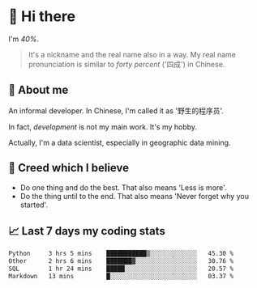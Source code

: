 # 👋 Hi there

I'm *40%*.

> It's a nickname and the real name also in a way.
> My real name pronunciation is similar to *forty percent* ('四成') in Chinese.

## :speech_balloon: About me

An informal developer. In Chinese, I'm called it as '野生的程序员'.

In fact, _development_ is not my main work. It's my hobby.

Actually, I'm a data scientist, especially in geographic data mining.

## :see_no_evil: Creed which I believe

- Do one thing and do the best. That also means 'Less is more'.
- Do the thing until to the end. That also means 'Never forget why you started'.

## :chart_with_upwards_trend: Last 7 days my coding stats

<!--START_SECTION:waka-->

```txt
Python     3 hrs 5 mins    ███████████▒░░░░░░░░░░░░░   45.30 %
Other      2 hrs 6 mins    ███████▓░░░░░░░░░░░░░░░░░   30.76 %
SQL        1 hr 24 mins    █████░░░░░░░░░░░░░░░░░░░░   20.57 %
Markdown   13 mins         █░░░░░░░░░░░░░░░░░░░░░░░░   03.37 %
```

<!--END_SECTION:waka-->
